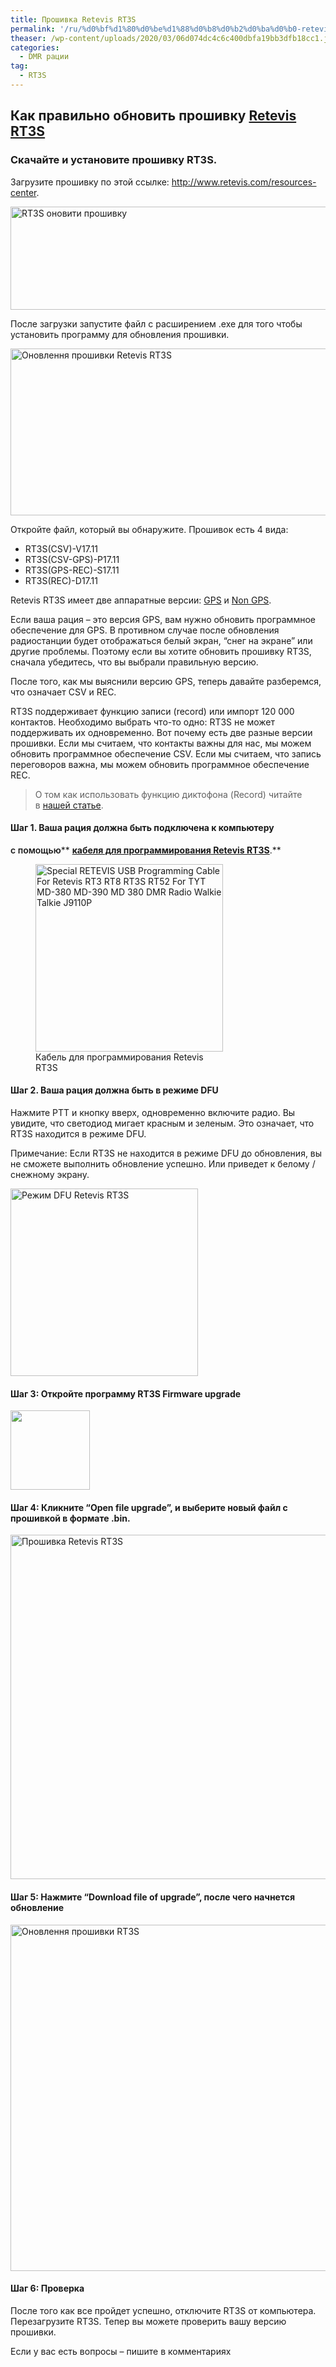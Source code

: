 ```yaml
---
title: Прошивка Retevis RT3S
permalink: '/ru/%d0%bf%d1%80%d0%be%d1%88%d0%b8%d0%b2%d0%ba%d0%b0-retevis-rt3s/'
theaser: /wp-content/uploads/2020/03/06d074dc4c6c400dbfa19bb3dfb18cc1.jpg
categories:
  - DMR рации
tag:
  - RT3S
---
```

## Как правильно обновить прошивку [Retevis RT3S](https://retevis.com.ua/shop/retevis-rt3s/)



### Скачайте и установите прошивку RT3S.

Загрузите прошивку по этой ссылке: <http://www.retevis.com/resources-center>.

<img loading="lazy" class="aligncenter wp-image-622 size-full" src="https://retevis.com.ua/wp-content/uploads/2020/03/6369301281590997744645293.jpg" alt="RT3S оновити прошивку" width="600" height="165" srcset="https://retevis.com.ua/wp-content/uploads/2020/03/6369301281590997744645293.jpg 600w, https://retevis.com.ua/wp-content/uploads/2020/03/6369301281590997744645293-300x83.jpg 300w" sizes="(max-width: 600px) 100vw, 600px" /> 

После загрузки запустите файл с расширением .exe для того чтобы установить программу для обновления прошивки.

<img loading="lazy" class="aligncenter wp-image-624 size-full" src="https://retevis.com.ua/wp-content/uploads/2020/03/6369301368669341423226265-1.jpg" alt="Оновлення прошивки Retevis RT3S" width="596" height="267" srcset="https://retevis.com.ua/wp-content/uploads/2020/03/6369301368669341423226265-1.jpg 596w, https://retevis.com.ua/wp-content/uploads/2020/03/6369301368669341423226265-1-300x134.jpg 300w" sizes="(max-width: 596px) 100vw, 596px" /> 

Откройте файл, который вы обнаружите. Прошивок есть 4 вида:

  * RT3S(CSV)-V17.11
  * RT3S(CSV-GPS)-P17.11
  * RT3S(GPS-REC)-S17.11
  * RT3S(REC)-D17.11

Retevis RT3S имеет две аппаратные версии: [GPS](https://retevis.com.ua/shop/retevis-rt3s-dmr/) и [Non GPS](https://retevis.com.ua/shop/retevis-rt3s/).

Если ваша рация &#8211; это версия GPS, вам нужно обновить программное обеспечение для GPS. В противном случае после обновления радиостанции будет отображаться белый экран, &#8220;снег на экране&#8221; или другие проблемы. Поэтому если вы хотите обновить прошивку RT3S, сначала убедитесь, что вы выбрали правильную версию.

После того, как мы выяснили версию GPS, теперь давайте разберемся, что означает CSV и REC.

RT3S поддерживает функцию записи (record) или импорт 120 000 контактов. Необходимо выбрать что-то одно: RT3S не может поддерживать их одновременно. Вот почему есть две разные версии прошивки. Если мы считаем, что контакты важны для нас, мы можем обновить программное обеспечение CSV. Если мы считаем, что запись переговоров важна, мы можем обновить программное обеспечение REC.

> О том как использовать функцию диктофона (Record) читайте в [нашей статье](https://retevis.com.ua/rt3s-%d1%8f%d0%ba-%d0%b7%d0%b0%d0%bf%d0%b8%d1%81%d0%b0%d1%82%d0%b8-%d0%bf%d0%b5%d1%80%d0%b5%d0%b3%d0%be%d0%b2%d0%be%d1%80%d0%b8/).

#### Шаг 1. Ваша рация должна быть подключена к компьютеру 

<span style="font-weight: 600;">c помощью</span>** **<a style="font-weight: bold;" href="https://retevis.com.ua/shop/%d0%ba%d0%b0%d0%b1%d0%b5%d0%bb%d1%8c-%d0%b4%d0%bb%d1%8f-%d0%bf%d1%80%d0%be%d0%b3%d1%80%d0%b0%d0%bc%d1%83%d0%b2%d0%b0%d0%bd%d0%bd%d1%8f-dmr/">кабеля для программирования</a><a style="font-weight: bold;" href="https://retevis.com.ua/shop/%d0%ba%d0%b0%d0%b1%d0%b5%d0%bb%d1%8c-%d0%b4%d0%bb%d1%8f-%d0%bf%d1%80%d0%be%d0%b3%d1%80%d0%b0%d0%bc%d1%83%d0%b2%d0%b0%d0%bd%d0%bd%d1%8f-dmr/"> Retevis RT3S</a>**.**

<figure id="attachment_285" aria-describedby="caption-attachment-285" style="width: 300px" class="wp-caption aligncenter"><img loading="lazy" class="size-medium wp-image-285" src="https://ae01.alicdn.com/kf/HTB1jSnfNwHqK1RjSZFkq6x.WFXav/Special-RETEVIS-USB-Programming-Cable-For-Retevis-RT3-RT8-RT3S-RT52-For-TYT-MD-380-MD.jpg_350x350.jpg" alt="Special RETEVIS USB Programming Cable For Retevis RT3 RT8 RT3S RT52 For TYT MD-380 MD-390 MD 380 DMR Radio Walkie Talkie J9110P" width="300" height="300" /><figcaption id="caption-attachment-285" class="wp-caption-text">Кабель для программирования Retevis RT3S</figcaption></figure>

#### Шаг 2. Ваша рация должна быть в режиме DFU

Нажмите PTT и кнопку вверх, одновременно включите радио. Вы увидите, что светодиод мигает красным и зеленым. Это означает, что RT3S находится в режиме DFU.

Примечание: Если RT3S не находится в режиме DFU до обновления, вы не сможете выполнить обновление успешно. Или приведет к белому / снежному экрану.

<img loading="lazy" class="size-medium wp-image-625 aligncenter" src="https://retevis.com.ua/wp-content/uploads/2020/03/6369301442956275967817106-300x300.jpg" alt="Режим DFU Retevis RT3S" width="300" height="300" srcset="https://retevis.com.ua/wp-content/uploads/2020/03/6369301442956275967817106-300x300.jpg 300w, https://retevis.com.ua/wp-content/uploads/2020/03/6369301442956275967817106-150x150.jpg 150w, https://retevis.com.ua/wp-content/uploads/2020/03/6369301442956275967817106-100x100.jpg 100w, https://retevis.com.ua/wp-content/uploads/2020/03/6369301442956275967817106.jpg 600w" sizes="(max-width: 300px) 100vw, 300px" /> 

#### Шаг 3: Откройте программу RT3S Firmware upgrade

<img loading="lazy" class="size-full wp-image-626 aligncenter" src="https://retevis.com.ua/wp-content/uploads/2020/03/6369301444892971429203851.jpg" alt="" width="127" height="127" srcset="https://retevis.com.ua/wp-content/uploads/2020/03/6369301444892971429203851.jpg 127w, https://retevis.com.ua/wp-content/uploads/2020/03/6369301444892971429203851-100x100.jpg 100w" sizes="(max-width: 127px) 100vw, 127px" /> 

#### Шаг 4: Кликните &#8220;Open file upgrade&#8221;, и выберите новый файл с прошивкой в формате .bin.

<img loading="lazy" class="aligncenter wp-image-627 size-full" src="https://retevis.com.ua/wp-content/uploads/2020/03/6369301454166667365505625.jpg" alt="Прошивка Retevis RT3S" width="562" height="551" srcset="https://retevis.com.ua/wp-content/uploads/2020/03/6369301454166667365505625.jpg 562w, https://retevis.com.ua/wp-content/uploads/2020/03/6369301454166667365505625-300x294.jpg 300w" sizes="(max-width: 562px) 100vw, 562px" /> 

#### Шаг 5: Нажмите &#8220;Download file of upgrade&#8221;, после чего начнется обновление

<img loading="lazy" class="aligncenter wp-image-628 size-full" src="https://retevis.com.ua/wp-content/uploads/2020/03/6369301456327980826303154.jpg" alt="Оновлення прошивки RT3S" width="560" height="554" srcset="https://retevis.com.ua/wp-content/uploads/2020/03/6369301456327980826303154.jpg 560w, https://retevis.com.ua/wp-content/uploads/2020/03/6369301456327980826303154-300x297.jpg 300w, https://retevis.com.ua/wp-content/uploads/2020/03/6369301456327980826303154-100x100.jpg 100w" sizes="(max-width: 560px) 100vw, 560px" /> 

#### Шаг 6: Проверка

После того как все пройдет успешно, отключите RT3S от компьютера. Перезагрузите RT3S. Тепер вы можете проверить вашу версию прошивки.

Если у вас есть вопросы &#8211; пишите в комментариях
